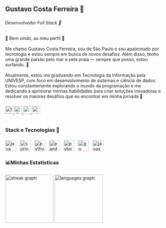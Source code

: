 <h2 align="left">Gustavo Costa Ferreira 🪸</h2>

###

<h6 align="left">Desenvolvedor Full Stack 🦀</h6>

###

<p align="left">🌊 Bem vindo, ao meu perfil 🐠<br><br>Me chamo Gustavo Costa Ferreira, sou de São Paulo e sou apaixonado por tecnologia e estou sempre em busca de novos desafios. Além disso, tenho uma grande paixão pelo mar e pela praia — sempre que posso, estou surfando. 🪸<br><br>Atualmente, estou me graduando em Tecnologia da Informação pela UNIVESP, com foco em desenvolvimento de sistemas e ciência de dados.<br>Estou constantemente explorando o mundo da programação e me dedicando a aprimorar minhas habilidades para criar soluções inovadoras e resolver os maiores desáfios que eu encontrar em minha jornada 🐚</p>

###

<div align="left">
  <a href="https://www.linkedin.com/in/gustavo-costa-ferreira-b3124b325/" target="_blank">
    <img src="https://img.shields.io/static/v1?message=LinkedIn&logo=linkedin&label=&color=0077B5&logoColor=white&labelColor=&style=for-the-badge" height="25" alt="linkedin logo"  />
  </a>
  <a href="https://discordapp.com/users/gucostaf" target="_blank">
    <img src="https://img.shields.io/static/v1?message=Discord&logo=discord&label=&color=7289DA&logoColor=white&labelColor=&style=for-the-badge" height="25" alt="discord logo"  />
  </a>
  <a href="guguhcosta@gmail.com" target="_blank">
    <img src="https://img.shields.io/static/v1?message=Gmail&logo=gmail&label=&color=D14836&logoColor=white&labelColor=&style=for-the-badge" height="25" alt="gmail logo"  />
  </a>
  <a href="gustavocostaferreira@outlook.com.br" target="_blank">
    <img src="https://img.shields.io/static/v1?message=Outlook&logo=microsoft-outlook&label=&color=0078D4&logoColor=white&labelColor=&style=for-the-badge" height="25" alt="microsoft-outlook logo"  />
  </a>
</div>

###

<h1 align="center"></h1>

###

<h3 align="left">Stack e Tecnologias 🦀</h3>

###

<div align="left">
  <img src="https://skillicons.dev/icons?i=java" height="35" alt="java logo"  />
  <img width="4" />
  <img src="https://img.shields.io/badge/Spring-6DB33F?logo=spring&logoColor=black&style=for-the-badge" height="35" alt="spring logo"  />
  <img width="4" />
  <img src="https://img.shields.io/badge/Python-3776AB?logo=python&logoColor=white&style=for-the-badge" height="35" alt="python logo"  />
  <img width="4" />
  <img src="https://img.shields.io/badge/pandas-150458?logo=pandas&logoColor=white&style=for-the-badge" height="35" alt="pandas logo"  />
  <img width="4" />
  <img src="https://img.shields.io/badge/PyTorch-EE4C2C?logo=pytorch&logoColor=white&style=for-the-badge" height="35" alt="pytorch logo"  />
  <img width="4" />
  <img src="https://img.shields.io/badge/Go-00ADD8?logo=go&logoColor=white&style=for-the-badge" height="35" alt="go logo"  />
  <img width="4" />
  <img src="https://img.shields.io/badge/JavaScript-F7DF1E?logo=javascript&logoColor=black&style=for-the-badge" height="35" alt="javascript logo"  />
</div>

###

<h3 align="left">📊Minhas Estatísticas</h3>

###

<div align="left">
  <img src="https://streak-stats.demolab.com?user=GustavoCFerreira&locale=pt-br&mode=weekly&theme=nightowl&hide_border=false&border_radius=5&date_format=j%20M%5B%20Y%5D" height="155" alt="streak graph"  />
  <img src="https://github-readme-stats.vercel.app/api/top-langs?username=GustavoCFerreira&locale=pt-br&hide_title=false&layout=compact&card_width=320&langs_count=5&theme=nightowl&hide_border=false&custom_title=Tecnologias%20%E2%AD%90" height="155" alt="languages graph"  />
</div>

###
